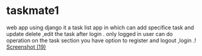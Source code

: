 # taskmate1
web app using django
it a task list app in which can add specifice task and update delete ,edit the task after login .
only logged in user can do operation on the task section 
you have option to register and logout ,login .!
[Screenshot (19)](https://user-images.githubusercontent.com/76086165/118595364-8d7c2e00-b7c8-11eb-800e-66a74096df4b.png)



